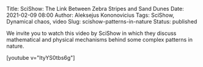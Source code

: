 Title: SciShow: The Link Between Zebra Stripes and Sand Dunes
Date: 2021-02-09 08:00
Author: Aleksejus Kononovicius
Tags: SciShow, Dynamical chaos, video
Slug: scishow-patterns-in-nature
Status: published

We invite you to watch this video by SciShow in which they discuss mathematical
and physical mechanisms behind some complex patterns in nature.

[youtube v="ItyYS0tbs6g"]

